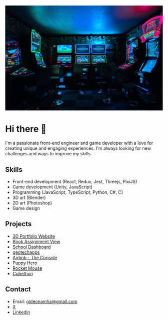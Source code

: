 ![Cover](https://github.com/GideonAmhaG/GideonAmhaG/blob/main/carl-raw-m3hn2Kn5Bns-unsplash-min-min-compressed-min.jpg)

# Hi there 👋

I'm a passionate front-end engineer and game developer with a love for creating unique and engaging experiences. I'm always looking for new challenges and ways to improve my skills.

## Skills
* Front-end development (React, Redux, Jest, Threejs, PixiJS)
* Game development (Unity, JavaScript)
* Programming (JavaScript, TypeScript, Python, C#, C)
* 3D art (Blender)
* 2D art (Photoshop)
* Game design

## Projects
* [3D Portfolio Website](https://github.com/GideonAmhaG/my_portfolio)
* [Book Assignment View](https://github.com/GideonAmhaG/ElloChallenge)
* [School Dashboard](https://github.com/GideonAmhaG/school-dashboard)
* [geotechapps](https://geotechapps.phaedrusstudios.com/)
* [Airbnb - The Console](https://github.com/GideonAmhaG/AirBnB_clone_v4)
* [Puppy Hero](https://puppyhero.phaedrusstudios.com/)
* [Rocket Mouse](https://github.com/GideonAmhaG/rocket_mouse)
* [Cubethon](https://github.com/GideonAmhaG/cubethon)
## Contact
* Email: gideonamha@gmail.com
* [X](https://x.com/GideonAmha)
* [Linkedin](https://www.linkedin.com/in/gideon-amha-g/)
